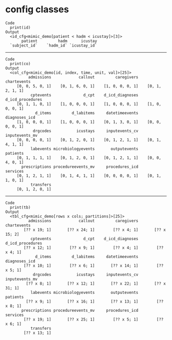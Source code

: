 # config classes

    Code
      print(id)
    Output
      <id_cfg<mimic_demo[patient < hadm < icustay]>[3]>
           patient         hadm      icustay 
      `subject_id`    `hadm_id` `icustay_id` 

---

    Code
      print(co)
    Output
      <col_cfg<mimic_demo[id, index, time, unit, val]>[25]>
              admissions            callout         caregivers        chartevents 
         [0, 0, 5, 0, 1]    [0, 1, 6, 0, 1]    [1, 0, 0, 0, 1]    [0, 1, 2, 1, 1] 
               cptevents              d_cpt    d_icd_diagnoses   d_icd_procedures 
         [0, 1, 1, 0, 1]    [1, 0, 0, 0, 1]    [1, 0, 0, 0, 1]    [1, 0, 0, 0, 1] 
                 d_items         d_labitems     datetimeevents      diagnoses_icd 
         [1, 0, 0, 0, 1]    [1, 0, 0, 0, 1]    [0, 1, 3, 0, 1]    [0, 0, 0, 0, 1] 
                drgcodes           icustays     inputevents_cv     inputevents_mv 
         [0, 0, 0, 0, 1]    [0, 1, 2, 0, 1]    [0, 1, 2, 1, 1]    [0, 1, 4, 1, 1] 
               labevents microbiologyevents       outputevents           patients 
         [0, 1, 1, 1, 1]    [0, 1, 2, 0, 1]    [0, 1, 2, 1, 1]    [0, 0, 4, 0, 1] 
           prescriptions procedureevents_mv     procedures_icd           services 
         [0, 1, 2, 1, 1]    [0, 1, 4, 1, 1]    [0, 0, 0, 0, 1]    [0, 1, 1, 0, 1] 
               transfers 
         [0, 1, 2, 0, 1] 

---

    Code
      print(tb)
    Output
      <tbl_cfg<mimic_demo[rows x cols; partitions]>[25]>
              admissions            callout         caregivers        chartevents 
            [?? x 19; 1]       [?? x 24; 1]        [?? x 4; 1]       [?? x 15; 2] 
               cptevents              d_cpt    d_icd_diagnoses   d_icd_procedures 
            [?? x 12; 1]        [?? x 9; 1]        [?? x 4; 1]        [?? x 4; 1] 
                 d_items         d_labitems     datetimeevents      diagnoses_icd 
            [?? x 10; 1]        [?? x 6; 1]       [?? x 14; 1]        [?? x 5; 1] 
                drgcodes           icustays     inputevents_cv     inputevents_mv 
             [?? x 8; 1]       [?? x 12; 1]       [?? x 22; 1]       [?? x 31; 1] 
               labevents microbiologyevents       outputevents           patients 
             [?? x 9; 1]       [?? x 16; 1]       [?? x 13; 1]        [?? x 8; 1] 
           prescriptions procedureevents_mv     procedures_icd           services 
            [?? x 19; 1]       [?? x 25; 1]        [?? x 5; 1]        [?? x 6; 1] 
               transfers 
            [?? x 13; 1] 

